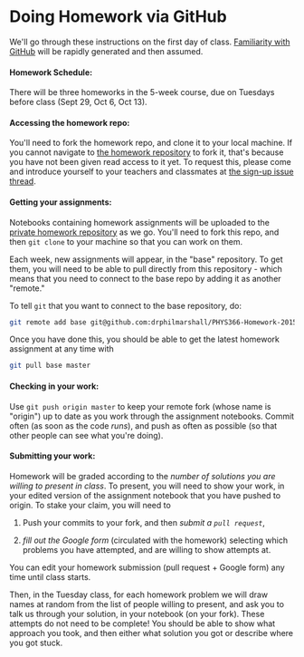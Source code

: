 
# Doing Homework via GitHub

We'll go through these instructions on the first day of class.
[Familiarity with GitHub](https://github.com/drphilmarshall/StatisticalMethods/blob/master/doc/GettingStarted.md#github) will be rapidly generated and then assumed.

#### Homework Schedule:
There will be three homeworks in the 5-week course, due on Tuesdays
before class (Sept 29, Oct 6, Oct 13).


#### Accessing the homework repo:

You'll need to fork the homework repo, and clone it to your local machine.
If you cannot navigate to [the homework repository](https://github.com/drphilmarshall/PHYS366-Homework-2015) to fork it, that's because you have not been given read access to it yet. To request
this, please come and introduce yourself to your teachers and classmates
at [the sign-up issue thread](https://github.com/drphilmarshall/StatisticalMethods/issues/25).


#### Getting your assignments:

Notebooks containing homework assignments will be uploaded to the
[private homework
repository](https://github.com/drphilmarshall/PHYS366-Homework-2015)
as we go. You'll need to fork this repo, and then `git clone` to your machine so that you
can work on them. 

Each week, new assignments will appear, in the "base" repository. 
To get them, you will need to be able to pull directly from this repository - which
means that you need to connect to the base repo by adding it as another "remote."

To tell `git` that you want to connect to the 
base repository, do:
```bash
git remote add base git@github.com:drphilmarshall/PHYS366-Homework-2015.git
```
Once you have done this, you should be able to get the latest homework assignment at any time with
```bash
git pull base master
```

#### Checking in your work:

Use `git push origin master` to keep your remote fork (whose name is "origin")
up to date as
you work through the assignment notebooks. Commit often (as soon as
the code *runs*), and push as often as possible (so that other people
can see what you're doing).

#### Submitting your work:

Homework will be graded according to the *number of solutions you are
willing to present in class*. To present, you will need to show your
work, in your edited version of the assignment notebook that you have
pushed to origin. To stake your claim, you will need to

1) Push your commits to your fork, and then _submit a `pull request`_,

2) _fill out the Google form_ (circulated with the homework) selecting which problems you have attempted, and are willing to show attempts at.

You can edit your homework submission (pull request + Google form)
any time until class starts.

Then, in the Tuesday class, for each homework problem we will draw
names at random from the list of people willing to present,  and ask
you to talk us through your solution, in your notebook (on your fork).
These attempts do not need to be complete!  You should be able to show
what approach you took, and then either what solution you got or
describe where you got stuck.
